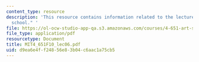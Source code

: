```yaml
---
content_type: resource
description: 'This resource contains information related to the lecture "San Francisco
  school." '
file: https://ol-ocw-studio-app-qa.s3.amazonaws.com/courses/4-651-art-since-1940-fall-2010/d9ea6e4ff24856e83b04c6aac1a75cb5_MIT4_651F10_lec06.pdf
file_type: application/pdf
resourcetype: Document
title: MIT4_651F10_lec06.pdf
uid: d9ea6e4f-f248-56e8-3b04-c6aac1a75cb5
---
```

